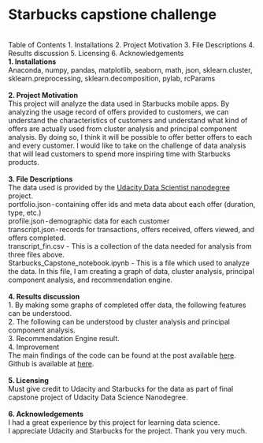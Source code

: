 # Starbucks capstione challenge
<br>
Table of Contents
1. Installations
2. Project Motivation
3. File Descriptions
4. Results discussion
5. Licensing
6. Acknowledgements
<br>
<b>1. Installations</b><br>
Anaconda, numpy, pandas, matplotlib, seaborn, math, json, sklearn.cluster, sklearn.preprocessing, sklearn.decomposition, pylab, rcParams<br>
<br>
<b>2. Project Motivation</b><br>
This project will analyze the data used in Starbucks mobile apps. By analyzing the usage record of offers provided to customers, we can understand the characteristics of customers and understand what kind of offers are actually used from cluster analysis and principal component analysis. By doing so, I think it will be possible to offer better offers to each and every customer. I would like to take on the challenge of data analysis that will lead customers to spend more inspiring time with Starbucks products.<br>
<br>
<b>3. File Descriptions</b><br>
The data used is provided by the <a href="https://www.udacity.com/course/data-scientist-nanodegree--nd025">Udacity Data Scientist nanodegree</a> project.<br>
portfolio.json - containing offer ids and meta data about each offer (duration, type, etc.)<br>
profile.json - demographic data for each customer<br>
transcript.json - records for transactions, offers received, offers viewed, and offers completed. <br>
transcript_fin.csv - This is a collection of the data needed for analysis from three files above.<br>
Starbucks_Capstone_notebook.ipynb - This is a file which used to analyze the data. In this file, I am creating a graph of data, cluster analysis, principal component analysis, and recommendation engine. <br>
<br>
<b>4. Results discussion</b><br>
1. By making some graphs of completed offer data, the following features can be understood.<br>
2. The following can be understood by cluster analysis and principal component analysis.<br>
3. Recommendation Engine result.<br>
4. Improvement<br>
The main findings of the code can be found at the post available <a href="https://unoszte0291.medium.com/starbucks-the-better-offers-for-you-from-mobile-app-2a3e840f2a67">here</a>. Github is available at <a href="https://github.com/unoszte0291/starbucks_capstone_challenge.git">here</a>.<br>
<br>
<b>5. Licensing</b><br>
Must give credit to Udacity and Starbucks for the data as part of final capstone project of Udacity Data Science Nanodegree.<br>
<br>
<b> 6. Acknowledgements</b><br>
I had a great experience by this project for learning data science.<br>
I appreciate Udacity and Starbucks for the project. Thank you very much.<br>

